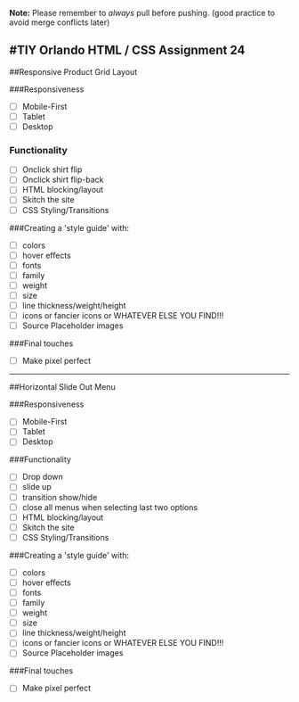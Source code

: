 **Note:** Please remember to _always_ pull before pushing. (good practice to avoid merge conflicts later)

#TIY Orlando HTML / CSS Assignment 24 
-------------------------------------

##Responsive Product Grid Layout

###Responsiveness
* [ ] Mobile-First
* [ ] Tablet
* [ ] Desktop

### Functionality
* [ ] Onclick shirt flip
* [ ] Onclick shirt flip-back
* [ ] HTML blocking/layout
* [ ] Skitch the site
* [ ] CSS Styling/Transitions

###Creating a 'style guide' with:
* [ ] colors
* [ ] hover effects
* [ ] fonts
* [ ] family
* [ ] weight
* [ ] size
* [ ] line thickness/weight/height
* [ ] icons or fancier icons or WHATEVER ELSE YOU FIND!!!
* [ ] Source Placeholder images

###Final touches
* [ ] Make pixel perfect

______________________________
##Horizontal Slide Out Menu

###Responsiveness
* [ ] Mobile-First
* [ ] Tablet
* [ ] Desktop

###Functionality
* [ ] Drop down
* [ ] slide up
* [ ] transition show/hide
* [ ] close all menus when selecting last two options
* [ ] HTML blocking/layout
* [ ] Skitch the site
* [ ] CSS Styling/Transitions

###Creating a 'style guide' with:
* [ ] colors
* [ ] hover effects
* [ ] fonts
* [ ] family
* [ ] weight
* [ ] size
* [ ] line thickness/weight/height
* [ ] icons or fancier icons or WHATEVER ELSE YOU FIND!!!
* [ ] Source Placeholder images

###Final touches
* [ ] Make pixel perfect
